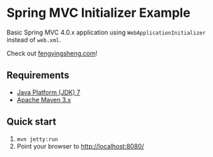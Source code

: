 Spring MVC Initializer Example
==============================

Basic Spring MVC 4.0.x application using `WebApplicationInitializer` instead of `web.xml`.

Check out [fengyingsheng.com](http://www.fengyingsheng.com)!

Requirements
------------
* [Java Platform (JDK) 7](http://www.oracle.com/technetwork/java/javase/downloads/index.html)
* [Apache Maven 3.x](http://maven.apache.org/)

Quick start
-----------
1. `mvn jetty:run`
2. Point your browser to [http://localhost:8080/](http://localhost:8080/)